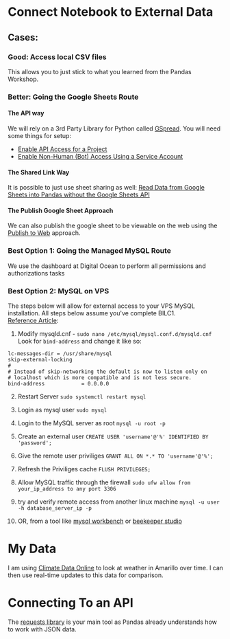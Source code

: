 # Connect Notebook to External Data

## Cases:

### Good: Access local CSV files
This allows you to just stick to what you learned from the Pandas Workshop.

### Better: Going the Google Sheets Route

#### The API way
We will rely on a 3rd Party Library for Python called [GSpread](https://docs.gspread.org/en/latest/index.html). You will need some things for setup:

* [Enable API Access for a Project](https://docs.gspread.org/en/latest/oauth2.html#enable-api-access-for-a-project)
* [Enable Non-Human (Bot) Access Using a Service Account](https://docs.gspread.org/en/latest/oauth2.html#for-bots-using-service-account)

#### The Shared Link Way
It is possible to just use sheet sharing as well: [Read Data from Google Sheets into Pandas without the Google Sheets API](https://towardsdatascience.com/read-data-from-google-sheets-into-pandas-without-the-google-sheets-api-5c468536550)

#### The Publish Google Sheet Approach

We can also publish the google sheet to be viewable on the web using the [Publish to Web](https://www.yourdatateacher.com/2021/05/12/how-to-access-google-sheets-from-python-using-pandas/) approach.

### Best Option 1: Going the Managed MySQL Route
We use the dashboard at Digital Ocean to perform all permissions and authorizations tasks

### Best Option 2: MySQL on VPS
The steps below will allow for external access to your VPS MySQL installation. All steps below assume you've complete BILC1.  
[Reference Article](https://www.digitalocean.com/community/tutorials/how-to-allow-remote-access-to-mysql):

1. Modify mysqld.cnf - `sudo nano /etc/mysql/mysql.conf.d/mysqld.cnf`
Look for `bind-address` and change it like so:

```
lc-messages-dir = /usr/share/mysql
skip-external-locking
#
# Instead of skip-networking the default is now to listen only on
# localhost which is more compatible and is not less secure.
bind-address            = 0.0.0.0
```

2. Restart Server
   `sudo systemctl restart mysql`

3. Login as mysql user
   `sudo mysql`

4. Login to the MySQL server as root
   `mysql -u root -p`

5. Create an external user
   `CREATE USER 'username'@'%' IDENTIFIED BY 'password';`

6. Give the remote user priviliges
   `GRANT ALL ON *.* TO 'username'@'%';`

7. Refresh the Priviliges cache
   `FLUSH PRIVILEGES;`

8. Allow MySQL traffic through the firewall
   `sudo ufw allow from your_ip_address to any port 3306`

9. try and verify remote access from another linux machine
   `mysql -u user -h database_server_ip -p`

10. OR, from a tool like [mysql workbench](https://www.mysql.com/products/workbench/) or [beekeeper studio](https://www.beekeeperstudio.io/)

# My Data
I am using [Climate Data Online](https://www.ncei.noaa.gov/cdo-web/) to look at weather in Amarillo over time.  I can then use real-time updates to this data for comparison.

# Connecting To an API
The [requests library](https://pypi.org/project/requests/) is your main tool as Pandas already understands how to work with JSON data.
